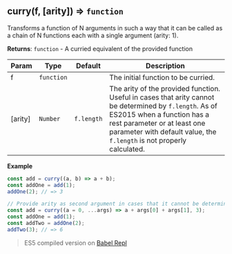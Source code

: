 ## curry(f, [arity]) ⇒ <code>function</code>

Transforms a function of N arguments in such a way that it can be called as a chain of N functions each with a single argument (arity: 1).

**Returns**: <code>function</code> - A curried equivalent of the provided function

| Param | Type | Default | Description |
| --- | --- | --- | --- |
| f | <code>function</code> |  | The initial function to be curried. |
| [arity] | <code>Number</code> | <code>f.length</code> | The arity of the provided function. Useful in cases that arity cannot be determined by `f.length`. As of ES2015 when a function has a rest parameter or at least one parameter with default value, the `f.length` is not properly calculated. |

**Example**  
```js
const add = curry((a, b) => a + b);
const addOne = add(1);
addOne(2); // => 3

// Provide arity as second argument in cases that it cannot be determined. 
const add = curry((a = 0, ...args) => a + args[0] + args[1], 3);
const addOne = add(1);
const addTwo = addOne(2);
addTwo(3); // => 6
```

> ES5 compiled version on [Babel Repl](https://babeljs.io/repl#?browsers=&build=&builtIns=false&spec=false&loose=false&code_lz=PQKhCgAIUgVAnAhgOwM4DMD28C2rKKToCuyAxgC4CWmykm6kAcgfAObE4CmyF-VdVMTIALApADuiAJ6QKIxBUhUlZFFBgAjLpDUAbPVwAmBfIVGIB9RixLlqtfF0SjJKsYVQC2h1h268kAAUiPAq0gBckACMAJQAdBoakAACAA6hiDiQAN52lDTIAL5EpGRwIjoCKlSIeqX2hXKYkNq6xPBhxonQqRlI2TlMnNrwJQDaoeEAvPnxhshsIhQAuhU6UxSyDHKVkGnwmABuVEbGDQW0PTAAqqhcJPVWavf48oqs4booyJhKbWcKFxcAJzppZAADOYLNjyCHXSAAQXwOwAogBlABMAAZogBWSSVOiEfIOOgKMyQeBcVBKfpZLhA-D0ZkfQyIWn0ZBcZL07hMtzySBndCIYh6JRHOrELgAGl2OihZXmPFhIghynwvzphzSwL0sn0ZHFim6yRS1IoHTQuVJhRKiPanSo5y4AEdiFQpQslDt5DoDsdTuc7bRzVwAB5ZNKGJK9MiOJSIIwmaZO-DSIIheWaWKQaYAPnEAGpWrEANzJBNoJMpgDy3PzBBTQTild6yaMDa4QUxFcgwGA-aLAGY4zBB5AAAqHE5nT5bUyQe7Vkyhfw8JTPDk03YfFTfZDa1o6QHAnCgowI6ucztN42dTMhJvY-Xxd_r1B5wslvyocbYmspafuM0QrPKI4VlWibNl2jZpp2rZQfGMGdrAEgtAh9bcr2yEwGhGFBJB5YDkOP4AGwaMA4A3qoHQZk2QT5PKmzSN-RY5FAVKMtaFxkumLpGEE77xJ-AD6iB5pxkAydxVrwMS7CoBJKqLEKBZpiEYSLgAPjpFyqWqsRcbJkAAPwXMJH5KRJxmmTJURWaJNm5sOAnGE54mIG-1lsMpubtpARSVsF4DgDgmBGOKXDxJGaTYHw970dIlZAA&debug=false&forceAllTransforms=false&shippedProposals=false&circleciRepo=&evaluate=false&fileSize=false&timeTravel=false&sourceType=module&lineWrap=false&presets=env&prettier=false&targets=&version=7.7.1&externalPlugins=)
